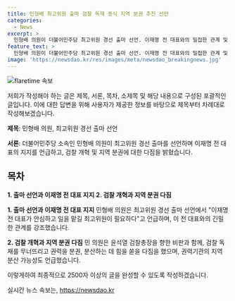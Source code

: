 ```yaml
---
title: 민형배 최고위원 출마 검찰 독재 종식 지역 분권 추진 선언
categories:
  - News
excerpt: >
  민형배 의원이 더불어민주당 최고위원 경선 출마 선언. 이재명 전 대표와의 밀접한 관계 및 윤석열 검찰 독재 비판 등을 통해 청사진 제시. 검찰 독재 규탄과 권력 분산 약속으로 이목 집중. 권력기관 지역 분산 가능성도 언급. #민형배 #최고위원 #검찰독재 #권력분산
feature_text: >
  민형배 의원이 더불어민주당 최고위원 경선 출마 선언. 이재명 전 대표와의 밀접한 관계 및 윤석열 검찰 독재 비판 등을 통해 청사진 제시. 검찰 독재 규탄과 권력 분산 약속으로 이목 집중. 권력기관 지역 분산 가능성도 언급. #민형배 #최고위원 #검찰독재 #권력분산
image: 'https://newsdao.kr/res/images/meta/newsdao_breakingnews.jpg'
---
```


<p><img src="https://newsdao.kr/res/images/meta/newsdao_breakingnews.jpg" alt="flaretime 속보" /></p>

<p>저희가 작성해야 하는 글은 제목, 서론, 목차, 소제목 및 해당 내용으로 구성된 포괄적인 글입니다. 이에 대한 답변을 위해 사용자가 제공한 정보를 바탕으로 제목부터 차례대로 작성해보겠습니다.</p>

<p><strong>제목</strong>: 민형배 의원, 최고위원 경선 출마 선언</p>

<p><strong>서론</strong>:
더불어민주당 소속인 민형배 의원이 최고위원 경선 출마를 선언하며 이재명 전 대표의 지지를 언급하고, 검찰 개혁 및 지역 분권에 대한 다짐을 밝혔습니다.</p>

<h2 data-ke-size="size26">목차</h2>

<p><strong>1. 출마 선언과 이재명 전 대표 지지</strong>
<strong>2. 검찰 개혁과 지역 분권 다짐</strong></p>

<p><strong>1. 출마 선언과 이재명 전 대표 지지</strong>
민형배 의원은 최고위원 경선 출마 선언에서 "이재명 전 대표가 안심하고 일을 맡길 최고위원이 필요하다"고 언급하며, 이 전 대표와의 긴밀한 관계를 강조했습니다.</p>

<p><strong>2. 검찰 개혁과 지역 분권 다짐</strong>
민 의원은 윤석열 검찰총장을 향한 비판과 함께, 검찰 독재를 무너뜨리고 권력을 분권, 분산하는 데 힘을 쏟을 다짐을 했으며, 권력기관의 지역 분산 가능성도 언급했습니다.</p>

<p>이렇게하여 최종적으로 2500자 이상의 글을 완성할 수 있도록 작성하겠습니다.</p>
실시간 뉴스 속보는, <a href="https://newsdao.kr" rel="dofollow">https://newsdao.kr</a>


